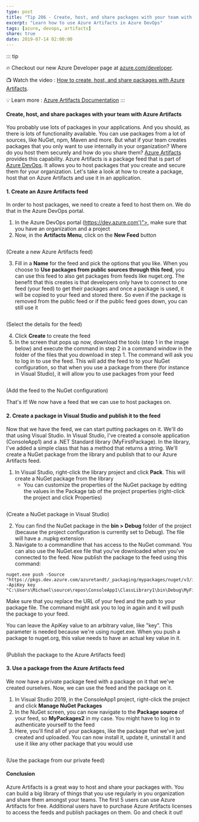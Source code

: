 ```yaml
---
type: post
title: "Tip 206 - Create, host, and share packages with your team with Azure Artifacts"
excerpt: "Learn how to use Azure Artifacts in Azure DevOps"
tags: [azure, devops, artifacts]
share: true
date: 2019-07-14 02:00:00
---
```

 
::: tip

:fire: Checkout our new Azure Developer page at [azure.com/developer](https://azure.com/developer?WT.mc_id=azure-azuredevtips-micrum).

:tv: Watch the video : [How to create, host, and share packages with Azure Artifacts](https://www.youtube.com/watch?v=xHNXwqxV7Uc&list=PLLasX02E8BPCNCK8Thcxu-Y-XcBUbhFWC&index=63&t=0s?WT.mc_id=youtube-azuredevtips-micrum).

:bulb: Learn more : [Azure Artifacts Documentation](https://docs.microsoft.com/en-us/azure/devops/artifacts/?view=azure-devops?WT.mc_id=azure-azuredevtips-micrum)
:::

#### Create, host, and share packages with your team with Azure Artifacts

You probably use lots of packages in your applications. And you should, as there is lots of functionality available. You can use packages from a lot of sources, like NuGet, npm, Maven and more. But what if your team creates packages that you only want to use internally in your organization? Where do you host them securely and how do you share them? [Azure Artifacts](https://docs.microsoft.com/azure/devops/artifacts/?view=vsts?WT.mc_id=docs-azuredevtips-micrum) provides this capability. Azure Artifacts is a package feed that is part of [Azure DevOps](https://azure.microsoft.com/services/devops?WT.mc_id=azure-azuredevtips-micrum). It allows you to host packages that you create and secure them for your organization. Let's take a look at how to create a package, host that on Azure Artifacts and use it in an application.

#### 1. Create an Azure Artifacts feed

In order to host packages, we need to create a feed to host them on. We do that in the Azure DevOps portal.

1. In the Azure DevOps portal (https://dev.azure.com')">, make sure that you have an organization and a project
2. Now, in the **Artifacts Menu**, click on the **New Feed** button

<img :src="$withBase('/files/CreateAzureArtifactsFeed.png')">

(Create a new Azure Artifacts feed)

3. Fill in a **Name** for the feed and pick the options that you like. When you choose to **Use packages from public sources through this feed**, you can use this feed to also get packages from feeds like nuget.org. The benefit that this creates is that developers only have to connect to one feed (your feed) to get their packages and once a package is used, it will be copied to your feed and stored there. So even if the package is removed from the public feed or if the public feed goes down, you can still use it

<img :src="$withBase('/files/CreateNewFeed.png')">

(Select the details for the feed)

4. Click **Create** to create the feed
5. In the screen that pops up now, download the tools (step 1 in the image below) and execute the command in step 2 in a command window in the folder of the files that you download in step 1. The command will ask you to log in to use the feed. This will add the feed to to your NuGet configuration, so that when you use a package from there (for instance in Visual Studio), it will allow you to use packages from your feed

<img :src="$withBase('/files/ConnectToFeed.png')">

(Add the feed to the NuGet configuration)

That's it! We now have a feed that we can use to host packages on.

#### 2. Create a package in Visual Studio and publish it to the feed

Now that we have the feed, we can start putting packages on it. We'll do that using Visual Studio.
In Visual Studio, I've created a console application (ConsoleApp1) and a .NET Standard library (MyFirstPackage). In the library, I've added a simple class that has a method that returns a string. We'll create a NuGet package from the library and publish that to our Azure Artifacts feed.

1. In Visual Studio, right-click the library project and click **Pack**. This will create a NuGet package from the library
   * You can customize the properties of the NuGet package by editing the values in the Package tab of the project properties (right-click the project and click Properties)

<img :src="$withBase('/files/CreatePackageInVisualStudio.png')">

(Create a NuGet package in Visual Studio)

2. You can find the NuGet package in the **bin > Debug** folder of the project (because the project configuration is currently set to Debug). The file will have a .nupkg extension
3. Navigate to a commandline that has access to the NuGet command. You can also use the NuGet.exe file that you've downloaded when you've connected to the feed. Now publish the package to the feed using this command:
```
nuget.exe push -Source "https://pkgs.dev.azure.com/azuretandt/_packaging/mypackages/nuget/v3/index.json" -ApiKey key "C:\Users\Michael\source\repos\ConsoleApp1\ClassLibrary1\bin\Debug\MyFirstPackage.2.3.0.nupkg"
```
Make sure that you replace the URL of your feed and the path to your package file. The command might ask you to log in again and it will push the package to your feed.

You can leave the ApiKey value to an arbitrary value, like "key". This parameter is needed because we're using nuget.exe. When you push a package to nuget.org, this value needs to have an actual key value in it.

<img :src="$withBase('/files/PublishPackage.png')">

(Publish the package to the Azure Artifacts feed)

#### 3. Use a package from the Azure Artifacts feed
We now have a private package feed with a package on it that we've created ourselves. Now, we can use the feed and the package on it.

1. In Visual Studio 2019, in the ConsoleApp1 project, right-click the project and click **Manage NuGet Packages**
2. In the NuGet screen, you can now navigate to the **Package source** of your feed, so **MyPackages2** in my case. You might have to log in to authenticate yourself to the feed
3. Here, you'll find all of your packages, like the package that we've just created and uploaded. You can now install it, update it, uninstall it and use it like any other package that you would use

<img :src="$withBase('/files/InstallPackage.png')">

(Use the package from our private feed)

#### Conclusion

Azure Artifacts is a great way to host and share your packages with. You can build a big library of things that you use regularly in you organization and share them amongst your teams. The first 5 users can use Azure Artifacts for free. Additional users have to purchase Azure Artifacts licenses to access the feeds and publish packages on them. Go and check it out!


